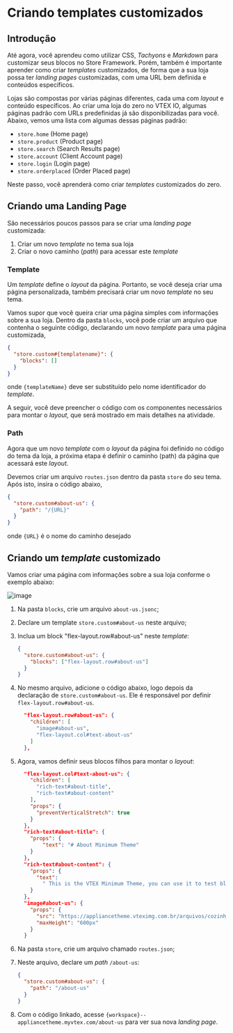# Criando templates customizados

## Introdução

Até agora, você aprendeu como utilizar CSS, _Tachyons_ e _Markdown_ para customizar seus blocos no Store Framework. Porém, também é importante aprender como criar _templates_ customizados, de forma que a sua loja possa ter _landing pages_ customizadas, com uma URL bem definida e conteúdos específicos.

Lojas são compostas por várias páginas diferentes, cada uma com _layout_ e conteúdo específicos. Ao criar uma loja do zero no VTEX IO, algumas páginas padrão com URLs predefinidas já são disponibilizadas para você. Abaixo, vemos uma lista com algumas dessas páginas padrão:

- `store.home` (Home page)
- `store.product` (Product page)
- `store.search` (Search Results page)
- `store.account` (Client Account page)
- `store.login` (Login page)
- `store.orderplaced` (Order Placed page)

Neste passo, você aprenderá como criar _templates_ customizados do zero.

## Criando uma Landing Page

São necessários poucos passos para se criar uma _landing page_ customizada:

1. Criar um novo _template_ no tema sua loja
2. Criar o novo caminho (_path_) para acessar este _template_

### Template

Um _template_ define o _layout_ da página. Portanto, se você deseja criar uma página personalizada, também precisará criar um novo _template_ no seu tema.

Vamos supor que você queira criar uma página simples com informações sobre a sua loja. Dentro da pasta `blocks`, você pode criar um arquivo que contenha o seguinte código, declarando um novo _template_ para uma página customizada,

```json
{
  "store.custom#{templatename}": {
    "blocks": []
  }
}
```

onde `{templateName}` deve ser substituído pelo nome identificador do _template_.

A seguir, você deve preencher o código com os componentes necessários para montar o _layout_, que será mostrado em mais detalhes na atividade.

### Path

Agora que um novo _template_ com o _layout_ da página foi definido no código do tema da loja, a próxima etapa é definir o caminho (path) da página que acessará este _layout_.

Devemos criar um arquivo `routes.json` dentro da pasta `store` do seu tema. Após isto, insira o código abaixo,

```json
{
  "store.custom#about-us": {
    "path": "/{URL}"
  }
}
```

onde `{URL}` é o nome do caminho desejado

## Criando um _template_ customizado

Vamos criar uma página com informações sobre a sua loja conforme o exemplo abaixo:

![image](https://user-images.githubusercontent.com/19495917/90177742-5aac9180-dd81-11ea-9566-be74d563664f.png)

1. Na pasta `blocks`, crie um arquivo `about-us.jsonc`;
2. Declare um template `store.custom#about-us` neste arquivo;
3. Inclua um block "flex-layout.row#about-us" neste _template_:

   ```json
   {
     "store.custom#about-us": {
       "blocks": ["flex-layout.row#about-us"]
     }
   }
   ```

4. No mesmo arquivo, adicione o código abaixo, logo depois da declaração de `store.custom#about-us`. Ele é responsável por definir `flex-layout.row#about-us`.

   ```json
     "flex-layout.row#about-us": {
       "children": [
         "image#about-us",
         "flex-layout.col#text-about-us"
       ]
     },
   ```

5) Agora, vamos definir seus blocos filhos para montar o _layout_:

   ```json
     "flex-layout.col#text-about-us": {
       "children": [
         "rich-text#about-title",
         "rich-text#about-content"
       ],
       "props": {
         "preventVerticalStretch": true
       }
     },
     "rich-text#about-title": {
       "props": {
           "text": "# About Minimum Theme"
       }
     },
     "rich-text#about-content": {
       "props": {
         "text":
           " This is the VTEX Minimum Theme, you can use it to test blocks usage and build your first store from scratch."
       }
     },
     "image#about-us": {
       "props": {
         "src": "https://appliancetheme.vteximg.com.br/arquivos/cozinha-about-us.png",
         "maxHeight": "600px"
       }
     }
   ```

6) Na pasta `store`, crie um arquivo chamado `routes.json`;

7) Neste arquivo, declare um _path_ `/about-us`:

   ```json
   {
     "store.custom#about-us": {
       "path": "/about-us"
     }
   }
   ```

8) Com o código linkado, acesse `{workspace}--appliancetheme.myvtex.com/about-us` para ver sua nova _landing page_.

